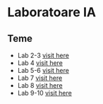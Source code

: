 # Laboratoare IA

## Teme
- Lab 2-3 [visit here](https://github.com/NarcisSt/IA-Laboratories/tree/master/lab2-3)
- Lab 4 [visit here](https://github.com/NarcisSt/IA-Laboratories/tree/master/lab4)
- Lab 5-6 [visit here](https://github.com/NarcisSt/IA-Laboratories/tree/master/lab5-6)
- Lab 7 [visit here](https://github.com/NarcisSt/IA-Laboratories/tree/master/lab7)
- Lab 8 [visit here](https://github.com/NarcisSt/IA-Laboratories/tree/master/lab8)
- Lab 9-10 [visit here](https://github.com/NarcisSt/IA-Laboratories/tree/master/lab9-10)
